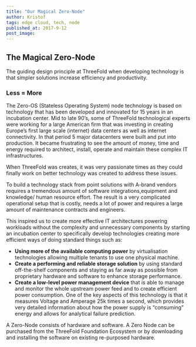 ```yaml
---
title: "Our Magical Zero-Node"
author: Kristof
tags: edge cloud, tech, node
published_at: 2017-9-12
post_image: 
---
```


## The Magical Zero-Node

The guiding design principle at ThreeFold when developing technology is that simpler solutions increase efficiency and productivity. 

### Less = More

The Zero-OS (Stateless Operating System) node technology is based on technology that has been developed and innovated for 15 years in an incubation center. Mid to late 90’s, some of ThreeFold technological experts were working for a large American firm that was investing in creating Europe’s first large scale (internet) data centers as well as internet connectivity.  In that period 5 major datacenters were built and put into production. It became frustrating to see the amount of money, time and energy required to architect, install, operate and maintain these complex IT infrastructures. 

When ThreeFold was creates, it was very passionate times as they could finally work on better technology was created to address these issues.

To build a technology stack from point solutions with A-brand vendors requires a tremendous amount of software integrations,equipment and knowledge/ human resource effort.  The result is a very complicated operational setup that is costly, needs a lot of power and requires a large amount of maintenance contracts and engineers.

This inspired us to create more effective IT architectures powering workloads without the complexity and unnecessary components by starting an incubation center to specifically develop technologies creating more efficient ways of doing standard things such as:  


* **Using more of the available computing power** by virtualisation technologies allowing multiple tenants to use one physical machine.
* **Create a performing and reliable storage solution** by using standard off-the-shelf components and staying as far away as possible from proprietary hardware and software to enhance storage performance.
* **Create a low-level power management device** that is able to manage and monitor the whole upstream power feed and to create efficient power consumption.  One of the key aspects of this technology is that it measures Voltage and Amperage 25k times a second, which provides very detailed information about how the power supply is “consuming” energy  and allows for analytical failure prediction.

A Zero-Node consists of hardware and software. A Zero Node can be purchased from the ThreeFold Foundation Ecosystem or by downloading and installing the software on existing re-purposed hardware.
